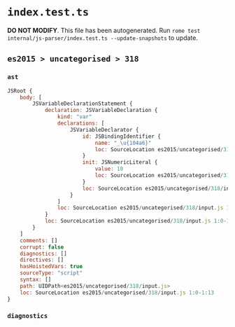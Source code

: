 # `index.test.ts`

**DO NOT MODIFY**. This file has been autogenerated. Run `rome test internal/js-parser/index.test.ts --update-snapshots` to update.

## `es2015 > uncategorised > 318`

### `ast`

```javascript
JSRoot {
	body: [
		JSVariableDeclarationStatement {
			declaration: JSVariableDeclaration {
				kind: "var"
				declarations: [
					JSVariableDeclarator {
						id: JSBindingIdentifier {
							name: "_\u{104a6}"
							loc: SourceLocation es2015/uncategorised/318/input.js 1:4-1:7 (_\u{104a6})
						}
						init: JSNumericLiteral {
							value: 10
							loc: SourceLocation es2015/uncategorised/318/input.js 1:10-1:12
						}
						loc: SourceLocation es2015/uncategorised/318/input.js 1:4-1:12
					}
				]
				loc: SourceLocation es2015/uncategorised/318/input.js 1:0-1:13
			}
			loc: SourceLocation es2015/uncategorised/318/input.js 1:0-1:13
		}
	]
	comments: []
	corrupt: false
	diagnostics: []
	directives: []
	hasHoistedVars: true
	sourceType: "script"
	syntax: []
	path: UIDPath<es2015/uncategorised/318/input.js>
	loc: SourceLocation es2015/uncategorised/318/input.js 1:0-1:13
}
```

### `diagnostics`

```

```
